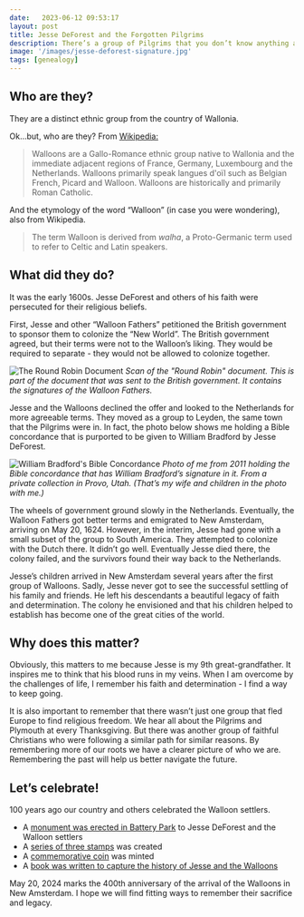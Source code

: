 ```yaml
---
date:   2023-06-12 09:53:17
layout: post
title: Jesse DeForest and the Forgotten Pilgrims
description: There’s a group of Pilgrims that you don’t know anything about.
image: '/images/jesse-deforest-signature.jpg'
tags: [genealogy]
---
```


## Who are they?
They are a distinct ethnic group from the country of Wallonia. 

Ok...but, who are they? From [Wikipedia:](https://en.wikipedia.org/wiki/Walloons)

> Walloons are a Gallo-Romance ethnic group native to Wallonia and the immediate adjacent regions of France, Germany, Luxembourg and the Netherlands. Walloons primarily speak langues d'oïl such as Belgian French, Picard and Walloon. Walloons are historically and primarily Roman Catholic.

And the etymology of the word “Walloon” (in case you were wondering), also from Wikipedia.

> The term Walloon is derived from ​*walha*​, a Proto-Germanic term used to refer to Celtic and Latin speakers.

## What did they do?
It was the early 1600s. Jesse DeForest and others of his faith were persecuted for their religious beliefs. 

First, Jesse and other “Walloon Fathers” petitioned the British government to sponsor them to colonize the “New World”. The British government agreed, but their terms were not to the Walloon’s liking. They would be required to separate - they would not be allowed to colonize together. 

![The Round Robin Document]({{site.baseurl}}/images/round-robin-jesse-deforest.jpeg)
*Scan of the "Round Robin" document. This is part of the document that was sent to the British government. It contains the signatures of the Walloon Fathers.*

Jesse and the Walloons declined the offer and looked to the Netherlands for more agreeable terms. They moved as a group to Leyden, the same town that the Pilgrims were in. In fact, the photo below shows me holding a Bible concordance that is purported to be given to William Bradford by Jesse DeForest. 

![William Bradford's Bible Concordance]({{site.baseurl}}/images/bradford-bible-concordance.jpeg)
*Photo of me from 2011 holding the Bible concordance that has William Bradford’s signature in it. From a private collection in Provo, Utah. (That’s my wife and children in the photo with me.)*

The wheels of government ground slowly in the Netherlands. Eventually, the Walloon Fathers got better terms and emigrated to New Amsterdam, arriving on May 20, 1624. However, in the interim, Jesse had gone with a small subset of the group to South America. They attempted to colonize with the Dutch there. It didn’t go well. Eventually Jesse died there, the colony failed, and the survivors found their way back to the Netherlands. 

Jesse’s children arrived in New Amsterdam several years after the first group of Walloons. Sadly, Jesse  never got to see the successful settling of his family and friends. He left his descendants a beautiful legacy of faith and determination. The colony he envisioned and that his children helped to establish has become one of the great cities of the world. 

## Why does this matter?
Obviously, this matters to me because Jesse is my 9th great-grandfather. It inspires me to think that his blood runs in my veins. When I am overcome by the challenges of life, I remember his faith and determination - I find a way to keep going.

It is also important to remember that there wasn’t just one group that fled Europe to find religious freedom. We hear all about the Pilgrims and Plymouth at every Thanksgiving. But there was another group of faithful Christians who were following a similar path for similar reasons. By remembering more of our roots we have a clearer picture of who we are. Remembering the past will help us better navigate the future.

## Let’s celebrate!
100 years ago our country and others celebrated the Walloon settlers. 

- A [monument was erected in Battery Park](https://www.nycgovparks.org/parks/battery-park/monuments/1647) to Jesse DeForest and the Walloon settlers
- A [series of three stamps](https://info.mysticstamp.com/huguenot-walloon-tercentenary/) was created
- A [commemorative coin](https://en.wikipedia.org/wiki/Huguenot-Walloon_half_dollar) was minted
- A [book was written to capture the history of Jesse and the Walloons](https://archive.org/details/walloonfamilyina01defo_0/page/n31/mode/2up)

May 20, 2024 marks the 400th anniversary of the arrival of the Walloons in New Amsterdam. I hope we will find fitting ways to remember their sacrifice and legacy.